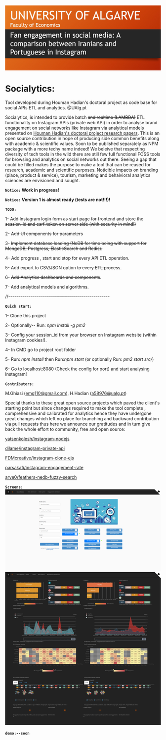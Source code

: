 ![houmanhadian.github.io](./public/img/hhadianproject.png?raw=true "Houman Hadian's Doctoral Project")
# Socialytics:
Tool developed during Houman Hadian's doctoral project as code base for social APIs ETL and analytics.
@UAlg.pt

Socialytics, is intended to provide batch ~~and realtime (LAMBDA)~~ ETL functionality on Instagram APIs (private web API)
in order to analyse brand engagement on social networks like Instagram via analytical models presented on 
[Houman Hadian's doctoral project research papers](https://houmanhadian.github.io/). This is an open source contribution in hope of producing side common benefits along with academic & scientific values. Soon to be published separately as NPM package with a more techy name indeed! We beleive that respecting diversity of tech tools in the wild there are still few full functional FOSS tools for browsing and analytics on social networks out there. Seeing a gap that could be filled makes the purpose to make a tool that can be reused for research, academic and scientific purposes. Noticible impacts on branding (place, product & service), tourism, marketing and behaivioral analytics sciences are envisioned and sought.

**`Notice:` Work in progress!**

**`Notice:` Version 1 is almost ready (tests are not!!!)!**

**`TODO:`**

1- ~~Add Instagram login form as start page for frontend and store the session-id and csrf_token on server side (with security in mind!)~~

2- ~~Add UI components for parameters~~

3- ~~Implement database loading (NeDB for time being with support for MongoDB, Postgress, ElasticSearch and Redis).~~

4- Add progress , start and stop for every API ETL operation.

5- Add export to CSV/JSON option ~~to every ETL process~~.

6- ~~Add Analytics dashboards and components~~.

7- Add analytical models and algorithms.


//---------------------------------------------------


**`Quick start:`** 

1- Clone this project

2- Optionally-- Run: _npm install -g pm2_

3- Config your session_id  from your browser on Instagram website (within Instagram cookies!).

4- In CMD go to project root folder

5- Run: _npm install_ then Run:_npm start_  (or optionally Run: _pm2 start src/_)

6- Go to localhost:8080 (Check the config for port) and start analysing Instagram!


**`Contributors:`**
 
 M.Ghiasi (emg110@gmail.com), H.Hadian (a58976@ualg.pt)

Special thanks to these great open source projects which paved the client's starting point but since changes required to make the tool complete , comprehensive and calibrated for analytics hence they have undergone great changes which left no place for branching and backward contribution via pull requests thus here we announce our gratitudes and in turn give back the whole effort to community, free and open source:

[yatsenkolesh/instagram-nodejs](https://www.github.com/yatsenkolesh/instagram-nodejs)


[dilame/instagram-private-api](https://www.github.com/dilame/instagram-private-api)


[FDMcreative/instagram-clone-ejs](https://github.com/FDMcreative/instagram-clone-ejs)


[parsakafi/instagram-engagement-rate](https://github.com/parsakafi/instagram-engagement-rate)


[arve0/feathers-nedb-fuzzy-search](https://github.com/arve0/feathers-nedb-fuzzy-search)

**`Screens:`**
![houmanhadian.github.io](./public/img/home_screen.png?raw=true "Houman Hadian's Doctoral Project")
![houmanhadian.github.io](./public/img/stats_screen.png?raw=true "Houman Hadian's Doctoral Project")

**`demo:--soon`**
